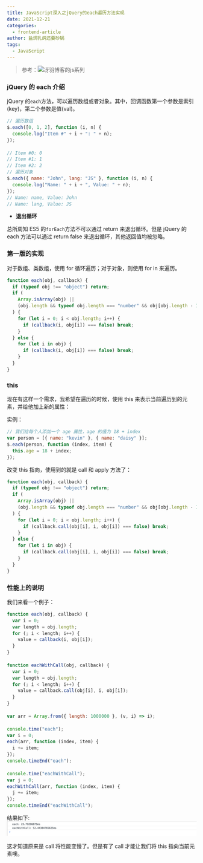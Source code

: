 ```yaml
---
title: JavaScript深入之jQuery的each遍历方法实现
date: 2021-12-21
categories:
  - frontend-article
author: 盐焗乳鸽还要砂锅
tags:
  - JavaScript
---
```


> 参考：![冴羽博客的js系列](https://github.com/mqyqingfeng/Blog)

### jQuery 的 each 介绍

jQuery 的`each`方法，可以遍历数组或者对象。其中，回调函数第一个参数是索引(key)，第二个参数是值(val)。

```js
// 遍历数组
$.each([0, 1, 2], function (i, n) {
  console.log("Item #" + i + ": " + n);
});

// Item #0: 0
// Item #1: 1
// Item #2: 2
// 遍历对象
$.each({ name: "John", lang: "JS" }, function (i, n) {
  console.log("Name: " + i + ", Value: " + n);
});
// Name: name, Value: John
// Name: lang, Value: JS
```

- **退出循环**

总所周知 ES5 的`forEach`方法不可以通过 return 来退出循环。但是 jQuery 的 each 方法可以通过 return false 来退出循环，其他返回值均被忽略。

### 第一版的实现

对于数组、类数组，使用 for 循环遍历；对于对象，则使用 for in 来遍历。

```js
function each(obj, callback) {
  if (typeof obj !== "object") return;
  if (
    Array.isArray(obj) ||
    (obj.length && typeof obj.length === "number" && obj[obj.length - 1])
  ) {
    for (let i = 0; i < obj.length; i++) {
      if (callback(i, obj[i]) === false) break;
    }
  } else {
    for (let i in obj) {
      if (callback(i, obj[i]) === false) break;
    }
  }
}
```

### this

现在有这样一个需求，我希望在遍历的时候，使用 this 来表示当前遍历到的元素，并给他加上新的属性：

实例：

```js
// 我们给每个人添加一个 age 属性，age 的值为 18 + index
var person = [{ name: "kevin" }, { name: "daisy" }];
$.each(person, function (index, item) {
  this.age = 18 + index;
});
```

改变 this 指向，使用到的就是 call 和 apply 方法了：

```js
function each(obj, callback) {
  if (typeof obj !== "object") return;
  if (
    Array.isArray(obj) ||
    (obj.length && typeof obj.length === "number" && obj[obj.length - 1])
  ) {
    for (let i = 0; i < obj.length; i++) {
      if (callback.call(obj[i], i, obj[i]) === false) break;
    }
  } else {
    for (let i in obj) {
      if (callback.call(obj[i], i, obj[i]) === false) break;
    }
  }
}
```

### 性能上的说明

我们来看一个例子：

```js
function each(obj, callback) {
  var i = 0;
  var length = obj.length;
  for (; i < length; i++) {
    value = callback(i, obj[i]);
  }
}

function eachWithCall(obj, callback) {
  var i = 0;
  var length = obj.length;
  for (; i < length; i++) {
    value = callback.call(obj[i], i, obj[i]);
  }
}

var arr = Array.from({ length: 1000000 }, (v, i) => i);

console.time("each");
var i = 0;
each(arr, function (index, item) {
  i += item;
});
console.timeEnd("each");

console.time("eachWithCall");
var j = 0;
eachWithCall(arr, function (index, item) {
  j += item;
});
console.timeEnd("eachWithCall");
```

结果如下:
![](../imgs/jQuery-each/each1.png)

这才知道原来是 call 将性能变慢了。但是有了 call 才能让我们将 this 指向当前元素噢。
